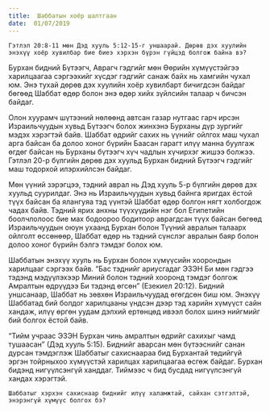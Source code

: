 ```yaml
---
title:  Шаббатын хоёр шалтгаан
date:  01/07/2019
---
```


`Гэтлэл 20:8-11 мөн Дэд хууль 5:12-15-г уншаарай. Дөрөв дэх хуулийн энэхүү хоёр хувилбар бие биеэ хэрхэн бүрэн гүйцэд болгож байна вэ?`

Бурхан бидний Бүтээгч, Аврагч гэдгийг мөн Өөрийн хүмүүстэйгээ харилцаагаа сэргээхийг хүсдэг гэдгийг санаж байх нь хамгийн чухал юм. Энэ тухай дөрөв дэх хуулийн хоёр хувилбарт бичигдсэн байдаг бөгөөд Шаббат өдөр болон энэ өдөр хийх зүйлсийн талаар ч бичсэн байдаг.

Олон хуурамч шүтээний нөлөөнд автсан газар нутгаас гарч ирсэн Израильчуудын хувьд Бүтээгч болох жинхэнэ Бурханы дүр зургийг мэдэх хэрэгтэй байв. Шаббат өдрийг сахих нь үүнийг ойлгох маш чухал арга байсан ба долоо хоног бүрийн Баасан гарагт илүү манна буулгаж өгдөг байсан нь Бурханы бүтээгч хүч чадлын хүчирхэг жишээ болжээ. Гэтлэл 20-р бүлгийн дөрөв дэх хуульд Бурхан бидний Бүтээгч гэдгийг маш тодорхой илэрхийлсэн байдаг.

Мөн үүний зэрэгцээ, тэдний аврал нь Дэд хууль 5-р бүлгийн дөрөв дэх хуульд суурилдаг. Энэ нь Израильчуудын хувьд байнга яригдах ёстой түүх байсан ба ялангуяа тэд үүнтэй Шаббат өдөр болгон нягт холбогдож чадах байв. Тэдний ярих анхны түүхүүдийн нэг бол Египетийн боолчлолоос бие мах бодоороо бодитоор аврагдсан түүх байсан бөгөөд Израильчуудын оюун ухаанд Бурхан болон Түүний авралын талаарх ойлголт өссөнөөр, Шаббат өдөр нь тэдний сүнслэг авралын баяр болон долоо хоног бүрийн бэлгэ тэмдэг болох юм.

Шаббатын энэхүү хууль нь Бурхан болон хүмүүсийн хоорондын харилцааг сэргээх байв. “Бас тэднийг ариусгадаг ЭЗЭН Би мөн гэдгээ тэдэнд мэдүүлэхээр Миний болон тэдний хооронд тэмдэг болгож Амралтын өдрүүдээ Би тэдэнд өгсөн” (Езекиел 20:12). Бидний уншсанаар, Шаббат нь зөвхөн Израильчуудад өгөгдсөн биш юм. Энэхүү Шаббатад бий болдог  харилцааны үндсэн дээр тэд харийн хүмүүст сайн хандаж, илүү өргөн уудам дэлхий ертөнцөд ивээл болох шинэ нийгмийг бий болгох ёстой байв.

“Тийм учраас ЭЗЭН Бурхан чинь амралтын өдрийг сахихыг чамд тушаасан” (Дэд хууль 5:15). Биднийг аварсан мөн бүтээснийг санан дурсан тэмдэглэж Шаббатыг сахиснаараа бид Бурхантай төдийгүй эргэн тойрныхоо хүмүүстэй харилцах харилцаагаа өсгөж байдаг. Бурхан бидэнд нигүүлсэнгүй ханддаг. Тиймээс ч бид бусдад нигүүлсэнгүй хандах хэрэгтэй.

`Шаббатыг хэрхэн сахиснаар биднийг илүү халамжтай, сайхан сэтгэлтэй, энэрэнгүй хүмүүс болгох бэ?`